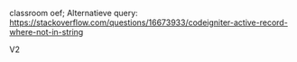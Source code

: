 classroom oef;
Alternatieve query: https://stackoverflow.com/questions/16673933/codeigniter-active-record-where-not-in-string

V2